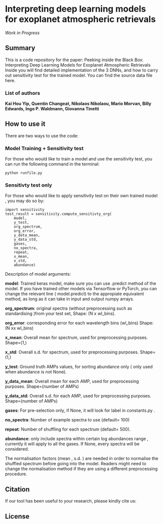 # Interpreting deep learning models for exoplanet atmospheric retrievals
_Work in Progress_


## Summary
This is a code repository for the paper: Peeking inside the Black Box: Interpreting Deep Learning Models for Exoplanet Atmospheric Retrievals
Inside you will find detailed implementation of the 3 DNNs, and how to carry out sensitivity test for the trained model. You can find the source data file here.

### List of authors
__Kai Hou Yip, Quentin Changeat, Nikolaos Nikolaou, Mario Morvan, Billy Edwards, Ingo P. Waldmann, Giovanna Tinetti__

## How to use it
There are two ways to use the code:

### Model Training + Sensitivity test
For those who would like to train a model and use the sensitivity test, you can run the following command in the terminal: 

```
python runfile.py
```

### Sensitivty test only
For those who would like to apply sensitivity test on their own trained model , you may do so by:
```
import sensitivity
test_result = sensitivity.compute_sensitivty_org(
    model,  
    y_test,
    org_spectrum,
    org_error,
    y_data_mean,
    y_data_std,
    gases,
    no_spectra,
    repeat,
    x_mean,
    x_std,
    abundance)
```
Description of model arguments:

**model**: Trained keras model, make sure you can use .predict method of the model. If you have trained other models via Tensorflow or PyTorch, you can change the relevant line ( model.predict) to the appropiate equivalent method, as long as it can take in input and output numpy arrays.

**org_spectrum**: original spectra (without preprocessing such as standardising )from your test set, Shape: (N x wl_bins).

**org_error**: corresponding error for each wavelength bins (wl_bins) Shape: (N xx wl_bins)

**x_mean**: Overall mean for spectrum, used for preprocessing purposes. Shape=(1,)

**x_std**: Overall s.d. for spectrum, used for preprocessing purposes. Shape=(1,)

**y_test**: Ground truth AMPs values, for sorting abundance only ( only used when abundance is not None).

**y_data_mean**: Overall mean for each AMP, used for preprocessing purposes.  Shape=(number of AMPs)

**y_data_std**: Overall s.d. for each AMP, used for preprocessing purposes.  Shape=(number of AMPs)

**gases**: For pre-selection only, if None, it will look for label in constants.py .

**no_spectra**: Number of example spectra to use (default= 100)

**repeat**: Number of shuffling for each spectrum (default= 500).

**abundance**: only include spectra within certain log abundances range , currently it will apply to all the gases. If None, every spectra will be considered.

The normalisation factors (mean , s.d. ) are needed in order to normalise the shuffled spectrum before going into the model. Readers might need to change the normalisation method if they are using a different preprocessing procedure. 

## Citation
If our tool has been useful to your research, please kindly cite us:

## License
